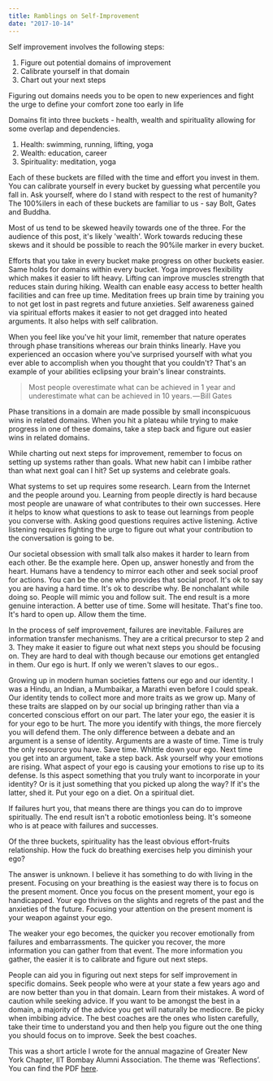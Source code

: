 ```yaml
---
title: Ramblings on Self-Improvement
date: "2017-10-14"
---
```


Self improvement involves the following steps:

1. Figure out potential domains of improvement
2. Calibrate yourself in that domain
3. Chart out your next steps

Figuring out domains needs you to be open to new experiences and fight the urge to define your comfort zone too early in life

Domains fit into three buckets - health, wealth and spirituality allowing for some overlap and dependencies.

1. Health: swimming, running, lifting, yoga
2. Wealth: education, career
3. Spirituality: meditation, yoga

Each of these buckets are filled with the time and effort you invest in them. You can calibrate yourself in every bucket by guessing what percentile you fall in. Ask yourself, where do I stand with respect to the rest of humanity? The 100%ilers in each of these buckets are familiar to us - say Bolt, Gates and Buddha.

Most of us tend to be skewed heavily towards one of the three. For the audience of this post, it's likely 'wealth'. Work towards reducing these skews and it should be possible to reach the 90%ile marker in every bucket.

Efforts that you take in every bucket make progress on other buckets easier. Same holds for domains within every bucket. Yoga improves flexibility which makes it easier to lift heavy. Lifting can improve muscles strength that reduces stain during hiking. Wealth can enable easy access to better health facilities and can free up time. Meditation frees up brain time by training you to not get lost in past regrets and future anxieties. Self awareness gained via spiritual efforts makes it easier to not get dragged into heated arguments. It also helps with self calibration.

When you feel like you've hit your limit, remember that nature operates through phase transitions whereas our brain thinks linearly. Have you experienced an occasion where you've surprised yourself with what you ever able to accomplish when you thought that you couldn't? That's an example of your abilities eclipsing your brain's linear constraints.

> Most people overestimate what can be achieved in 1 year and underestimate what can be achieved in 10 years. — Bill Gates

Phase transitions in a domain are made possible by small inconspicuous wins in related domains. When you hit a plateau while trying to make progress in one of these domains, take a step back and figure out easier wins in related domains.

While charting out next steps for improvement, remember to focus on setting up systems rather than goals. What new habit can I imbibe rather than what next goal can I hit? Set up systems and celebrate goals.

What systems to set up requires some research. Learn from the Internet and the people around you. Learning from people directly is hard because most people are unaware of what contributes to their own successes. Here it helps to know what questions to ask to tease out learnings from people you converse with. Asking good questions requires active listening. Active listening requires fighting the urge to figure out what your contribution to the conversation is going to be.

Our societal obsession with small talk also makes it harder to learn from each other. Be the example here. Open up, answer honestly and from the heart. Humans have a tendency to mirror each other and seek social proof for actions. You can be the one who provides that social proof. It's ok to say you are having a hard time. It's ok to describe why. Be nonchalant while doing so. People will mimic you and follow suit. The end result is a more genuine interaction. A better use of time. Some will hesitate. That's fine too. It's hard to open up. Allow them the time.

In the process of self improvement, failures are inevitable. Failures are information transfer mechanisms. They are a critical precursor to step 2 and 3. They make it easier to figure out what next steps you should be focusing on. They are hard to deal with though because our emotions get entangled in them. Our ego is hurt. If only we weren't slaves to our egos..

Growing up in modern human societies fattens our ego and our identity. I was a Hindu, an Indian, a Mumbaikar, a Marathi even before I could speak. Our identity tends to collect more and more traits as we grow up. Many of these traits are slapped on by our social up bringing rather than via a concerted conscious effort on our part. The later your ego, the easier it is for your ego to be hurt. The more you identify with things, the more fiercely you will defend them. The only difference between a debate and an argument is a sense of identity. Arguments are a waste of time. Time is truly the only resource you have. Save time. Whittle down your ego. Next time you get into an argument, take a step back. Ask yourself why your emotions are rising. What aspect of your ego is causing your emotions to rise up to its defense. Is this aspect something that you truly want to incorporate in your identity? Or is it just something that you picked up along the way? If it's the latter, shed it. Put your ego on a diet. On a spiritual diet.

If failures hurt you, that means there are things you can do to improve spiritually. The end result isn't a robotic emotionless being. It's someone who is at peace with failures and successes.

Of the three buckets, spirituality has the least obvious effort-fruits relationship. How the fuck do breathing exercises help you diminish your ego?

The answer is unknown. I believe it has something to do with living in the present. Focusing on your breathing is the easiest way there is to focus on the present moment. Once you focus on the present moment, your ego is handicapped. Your ego thrives on the slights and regrets of the past and the anxieties of the future. Focusing your attention on the present moment is your weapon against your ego.

The weaker your ego becomes, the quicker you recover emotionally from failures and embarrassments. The quicker you recover, the more information you can gather from that event. The more information you gather, the easier it is to calibrate and figure out next steps.

People can aid you in figuring out next steps for self improvement in specific domains. Seek people who were at your state a few years ago and are now better than you in that domain. Learn from their mistakes. A word of caution while seeking advice. If you want to be amongst the best in a domain, a majority of the advice you get will naturally be mediocre. Be picky when imbibing advice. The best coaches are the ones who listen carefully, take their time to understand you and then help you figure out the one thing you should focus on to improve. Seek the best coaches.

This was a short article I wrote for the annual magazine of Greater New York Chapter, IIT Bombay Alumni Association. The theme was 'Reflections’. You can find the PDF [here](https://www.iitbgnychapter.org/gNYpoints/gNYpoint-2017.pdf).
